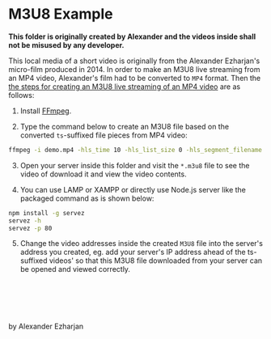 # M3U8 Example

**This folder is originally created by Alexander and the videos inside shall not be misused by any developer.**

This local media of a short video is originally from the Alexander Ezharjan's micro-film produced in 2014.
In order to make an M3U8 live streaming from an MP4 video, Alexander's film had to be converted to `MP4` format. 
Then the [the steps for creating an M3U8 live streaming of an MP4 video](https://www.cnblogs.com/ezhar/p/13399499.html) are as follows:

1. Install [FFmpeg](https://ffmpeg.org/).

2. Type the command below to create an M3U8 file based on the converted `ts`-suffixed file pieces from MP4 video:

```bat
ffmpeg -i demo.mp4 -hls_time 10 -hls_list_size 0 -hls_segment_filename ene_%05d.ts ene.m3u8
```
3. Open your server inside this folder and visit the `*.m3u8` file to see the video of download it and view the video contents.

4. You can use LAMP or XAMPP or directly use Node.js server like the packaged command as is shown below:
```bat
npm install -g servez
servez -h
servez -p 80
```

5. Change the video addresses inside the created `M3U8` file into the server's address you created, eg. add your server's IP address ahead of the ts-suffixed videos' so that this M3U8 file downloaded from your server can be opened and viewed correctly.

<br>
<br>
<br>
<br>

by Alexander Ezharjan


